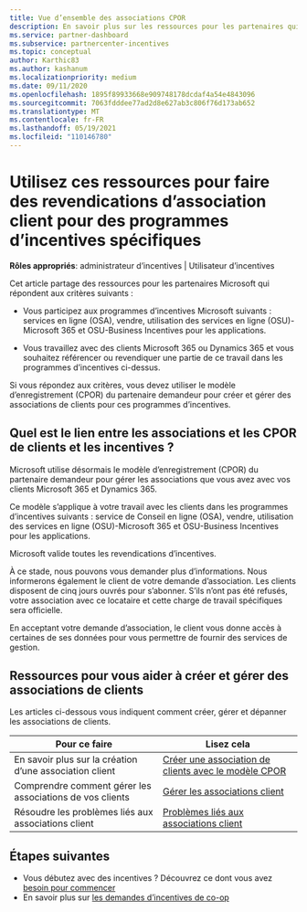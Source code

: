 ```yaml
---
title: Vue d’ensemble des associations CPOR
description: En savoir plus sur les ressources pour les partenaires qui ont besoin d’associer les clients à des programmes d’incentives spécifiques par le biais du modèle d’enregistrement (CPOR) du partenaire demandeur.
ms.service: partner-dashboard
ms.subservice: partnercenter-incentives
ms.topic: conceptual
author: Karthic83
ms.author: kashanum
ms.localizationpriority: medium
ms.date: 09/11/2020
ms.openlocfilehash: 1895f89933668e909748178dcdaf4a54e4843096
ms.sourcegitcommit: 7063fdddee77ad2d8e627ab3c806f76d173ab652
ms.translationtype: MT
ms.contentlocale: fr-FR
ms.lasthandoff: 05/19/2021
ms.locfileid: "110146780"
---
```

# <a name="use-these-resources-to-make-customer-association-claims-for-specific-incentives-programs"></a>Utilisez ces ressources pour faire des revendications d’association client pour des programmes d’incentives spécifiques

**Rôles appropriés**: administrateur d’incentives | Utilisateur d’incentives

Cet article partage des ressources pour les partenaires Microsoft qui répondent aux critères suivants :

- Vous participez aux programmes d’incentives Microsoft suivants : services en ligne (OSA), vendre, utilisation des services en ligne (OSU)-Microsoft 365 et OSU-Business Incentives pour les applications.

- Vous travaillez avec des clients Microsoft 365 ou Dynamics 365 et vous souhaitez référencer ou revendiquer une partie de ce travail dans les programmes d’incentives ci-dessus.

Si vous répondez aux critères, vous devez utiliser le modèle d’enregistrement (CPOR) du partenaire demandeur pour créer et gérer des associations de clients pour ces programmes d’incentives.
 
## <a name="how-do-customer-associations-and-cpor-relate-to-incentives"></a>Quel est le lien entre les associations et les CPOR de clients et les incentives ?

Microsoft utilise désormais le modèle d’enregistrement (CPOR) du partenaire demandeur pour gérer les associations que vous avez avec vos clients Microsoft 365 et Dynamics 365.

Ce modèle s’applique à votre travail avec les clients dans les programmes d’incentives suivants : service de Conseil en ligne (OSA), vendre, utilisation des services en ligne (OSU)-Microsoft 365 et OSU-Business Incentives pour les applications.

Microsoft valide toutes les revendications d’incentives.

À ce stade, nous pouvons vous demander plus d’informations. Nous informerons également le client de votre demande d’association. Les clients disposent de cinq jours ouvrés pour s’abonner. S’ils n’ont pas été refusés, votre association avec ce locataire et cette charge de travail spécifiques sera officielle.

En acceptant votre demande d’association, le client vous donne accès à certaines de ses données pour vous permettre de fournir des services de gestion. 

## <a name="resources-to-help-you-create-and-manage-customer-associations"></a>Ressources pour vous aider à créer et gérer des associations de clients

Les articles ci-dessous vous indiquent comment créer, gérer et dépanner les associations de clients.

|  **Pour ce faire**  |  **Lisez cela**  |
|--------------|-----------|
| En savoir plus sur la création d’une association client  | [Créer une association de clients avec le modèle CPOR](submit-osa-claim.md)  |
|Comprendre comment gérer les associations de vos clients  | [Gérer les associations client](incentives-manage-customer-associations.md)  |
|Résoudre les problèmes liés aux associations client  | [Problèmes liés aux associations client](incentives-customer-association-issues.md)  |

## <a name="next-steps"></a>Étapes suivantes

- Vous débutez avec des incentives ? Découvrez ce dont vous avez [besoin pour commencer](incentives-get-started-intro.md)
- En savoir plus sur [les demandes d’incentives de co-op](claims-overview.md)
